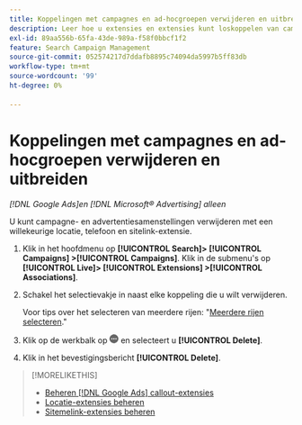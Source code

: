 ```yaml
---
title: Koppelingen met campagnes en ad-hocgroepen verwijderen en uitbreiden
description: Leer hoe u extensies en extensies kunt loskoppelen van campagnes en advertentiegroepen.
exl-id: 89aa556b-65fa-43de-989a-f58f0bbcf1f2
feature: Search Campaign Management
source-git-commit: 052574217d7ddafb8895c74094da5997b5ff83db
workflow-type: tm+mt
source-wordcount: '99'
ht-degree: 0%

---
```


# Koppelingen met campagnes en ad-hocgroepen verwijderen en uitbreiden

*[!DNL Google Ads]en [!DNL Microsoft® Advertising] alleen*

U kunt campagne- en advertentiesamenstellingen verwijderen met een willekeurige locatie, telefoon en sitelink-extensie.

1. Klik in het hoofdmenu op **[!UICONTROL Search]> [!UICONTROL Campaigns] >[!UICONTROL Campaigns]**. Klik in de submenu&#39;s op **[!UICONTROL Live]> [!UICONTROL Extensions] >[!UICONTROL Associations]**.

1. Schakel het selectievakje in naast elke koppeling die u wilt verwijderen.

   Voor tips over het selecteren van meerdere rijen: &quot;[Meerdere rijen selecteren](/help/search-social-commerce/common-tasks/navigation-editing-selection/multiple-rows-select.md).&quot;

1. Klik op de werkbalk op ![Meer](/help/search-social-commerce/assets/more.png "Meer") en selecteert u **[!UICONTROL Delete]**.

1. Klik in het bevestigingsbericht **[!UICONTROL Delete]**.

>[!MORELIKETHIS]
>
>* [Beheren [!DNL Google Ads] callout-extensies](/help/search-social-commerce/campaign-management/campaigns/callout-extension-manage.md)
>* [Locatie-extensies beheren](location-extension-manage.md)
>* [Sitemelink-extensies beheren](sitelink-extension-manage.md)
